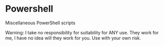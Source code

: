 # Powershell
Miscellaneous PowerShell scripts

Warning: I take no responsibility for suitability for ANY use. They work for me, I have no idea will they work for you. Use with your own risk.
